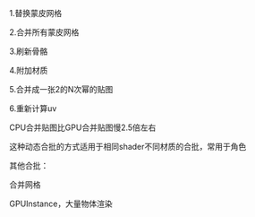 1.替换蒙皮网格

2.合并所有蒙皮网格

3.刷新骨骼

4.附加材质

5.合并成一张2的N次幂的贴图

6.重新计算uv

CPU合并贴图比GPU合并贴图慢2.5倍左右

这种动态合批的方式适用于相同shader不同材质的合批，常用于角色

其他合批：

合并网格

GPUInstance，大量物体渲染
